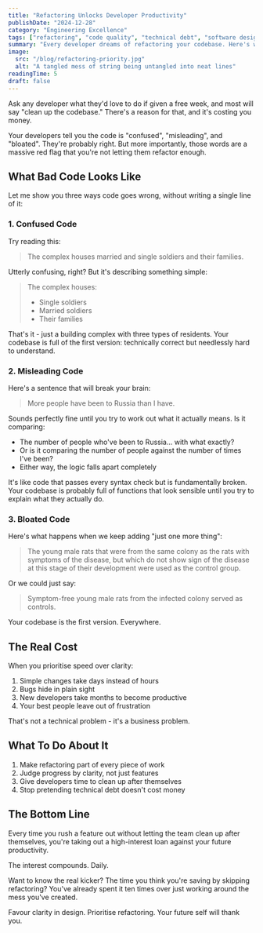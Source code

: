 ```yaml
---
title: "Refactoring Unlocks Developer Productivity"
publishDate: "2024-12-28"
category: "Engineering Excellence"
tags: ["refactoring", "code quality", "technical debt", "software design"]
summary: "Every developer dreams of refactoring your codebase. Here's why you should let them, explained without a single line of code."
image:
  src: "/blog/refactoring-priority.jpg"
  alt: "A tangled mess of string being untangled into neat lines"
readingTime: 5
draft: false
---
```


Ask any developer what they'd love to do if given a free week, and most will say "clean up the codebase." There's a reason for that, and it's costing you money.

Your developers tell you the code is "confused", "misleading", and "bloated". They're probably right. But more importantly, those words are a massive red flag that you're not letting them refactor enough.

## What Bad Code Looks Like

Let me show you three ways code goes wrong, without writing a single line of it:

### 1. Confused Code

Try reading this:

> The complex houses married and single soldiers and their families.

Utterly confusing, right? But it's describing something simple:

> The complex houses:
> - Single soldiers
> - Married soldiers
> - Their families

That's it - just a building complex with three types of residents. Your codebase is full of the first version: technically correct but needlessly hard to understand.

### 2. Misleading Code

Here's a sentence that will break your brain:

> More people have been to Russia than I have.

Sounds perfectly fine until you try to work out what it actually means. Is it comparing:
- The number of people who've been to Russia... with what exactly?
- Or is it comparing the number of people against the number of times I've been?
- Either way, the logic falls apart completely

It's like code that passes every syntax check but is fundamentally broken. Your codebase is probably full of functions that look sensible until you try to explain what they actually do.

### 3. Bloated Code

Here's what happens when we keep adding "just one more thing":

> The young male rats that were from the same colony as the rats with symptoms of the disease, but which do not show sign of the disease at this stage of their development were used as the control group.

Or we could just say:

> Symptom-free young male rats from the infected colony served as controls.

Your codebase is the first version. Everywhere.

## The Real Cost

When you prioritise speed over clarity:
1. Simple changes take days instead of hours
2. Bugs hide in plain sight
3. New developers take months to become productive
4. Your best people leave out of frustration

That's not a technical problem - it's a business problem.

## What To Do About It

1. Make refactoring part of every piece of work
2. Judge progress by clarity, not just features
3. Give developers time to clean up after themselves
4. Stop pretending technical debt doesn't cost money

## The Bottom Line

Every time you rush a feature out without letting the team clean up after themselves, you're taking out a high-interest loan against your future productivity.

The interest compounds. Daily.

Want to know the real kicker? The time you think you're saving by skipping refactoring? You've already spent it ten times over just working around the mess you've created.

Favour clarity in design. Prioritise refactoring. Your future self will thank you.